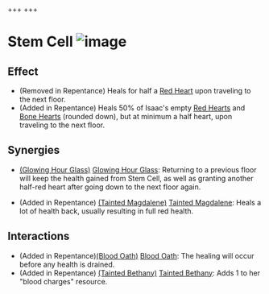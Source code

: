 +++
+++

 # Stem Cell ![image](/image/Stem_Cell.png) 

Effect
--------


* (Removed in Repentance) Heals for half a [Red Heart](/wiki/Red_Heart "Red Heart") upon traveling to the next floor.
* (Added in Repentance) Heals 50% of Isaac's empty [Red Hearts](/wiki/Red_Heart "Red Heart") and [Bone Hearts](/wiki/Bone_Heart "Bone Heart") (rounded down), but at minimum a half heart, upon traveling to the next floor.


Synergies
-----------


* [(Glowing Hour Glass)](/wiki/Glowing_Hour_Glass "Glowing Hour Glass") [Glowing Hour Glass](/wiki/Glowing_Hour_Glass "Glowing Hour Glass"): Returning to a previous floor will keep the health gained from Stem Cell, as well as granting another half-red heart after going down to the next floor again.


* (Added in Repentance) [(Tainted Magdalene)](/wiki/Tainted_Magdalene "Tainted Magdalene") [Tainted Magdalene](/wiki/Tainted_Magdalene "Tainted Magdalene"): Heals a lot of health back, usually resulting in full red health.


Interactions
--------------


* (Added in Repentance)[(Blood Oath)](/wiki/Blood_Oath "Blood Oath") [Blood Oath](/wiki/Blood_Oath "Blood Oath"): The healing will occur before any health is drained.
* (Added in Repentance) [(Tainted Bethany)](/wiki/Tainted_Bethany "Tainted Bethany") [Tainted Bethany](/wiki/Tainted_Bethany "Tainted Bethany"): Adds 1 to her "blood charges" resource.


